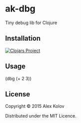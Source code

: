 # ak-dbg

Tiny debug lib for Clojure

## Installation

[![Clojars Project](https://img.shields.io/clojars/v/de.kolov/ak-dbg.svg)](https://clojars.org/de.kolov/ak-dbg)

## Usage

(dbg (+ 2 3))

## License

Copyright © 2015 Alex Kolov

Distributed under the MIT Licence.
